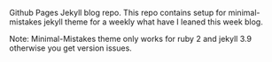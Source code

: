 Github Pages Jekyll blog repo. This repo contains setup for minimal-mistakes jekyll theme for a weekly what have I leaned this week blog.

Note:
Minimal-Mistakes theme only works for ruby 2 and jekyll 3.9 otherwise you get version issues.